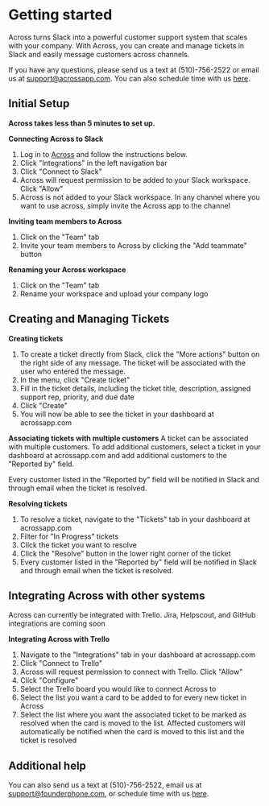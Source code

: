 # Getting started

Across turns Slack into a powerful customer support system that scales with your company. With Across, you can create and manage tickets in Slack and easily message customers across channels.

If you have any questions, please send us a text at (510)-756-2522 or email us at support@acrossapp.com. You can also schedule time with us [here](https://meetings.hubspot.com/kunal14/across).

## Initial Setup

**Across takes less than 5 minutes to set up.**

**Connecting Across to Slack**
1. Log in to [Across](https://acrossapp.com/login) and follow the instructions below. 
2. Click "Integrations" in the left navigation bar
3. Click "Connect to Slack"
4. Across will request permission to be added to your Slack workspace. Click "Allow"
5. Across is not added to your Slack workspace. In any channel where you want to use across, simply invite the Across app to the channel

**Inviting team members to Across**
 1. Click on the "Team" tab
 2. Invite your team members to Across by clicking the "Add teammate" button

**Renaming your Across workspace**
1. Click on the "Team" tab
2. Rename your workspace and upload your company logo


## Creating and Managing Tickets

**Creating tickets**
1. To create a ticket directly from Slack, click the "More actions" button on the right side of any message. The ticket will be associated with the user who entered the message.
2. In the menu, click "Create ticket"
3. Fill in the ticket details, including the ticket title, description, assigned support rep, priority, and due date
4. Click "Create"
5. You will now be able to see the ticket in your dashboard at acrossapp.com

**Associating tickets with multiple customers**
A ticket can be associated with multiple customers. To add additional customers, select a ticket in your dashboard at acrossapp.com and add additional customers to the "Reported by" field.

Every customer listed in the "Reported by" field will be notified in Slack and through email when the ticket is resolved.

**Resolving tickets**
1. To resolve a ticket, navigate to the "Tickets" tab in your dashboard at acrossapp.com
2. Filter for "In Progress" tickets 
3. Click the ticket you want to resolve
4. Click the "Resolve" button in the lower right corner of the ticket
5. Every customer listed in the "Reported by" field will be notified in Slack and through email when the ticket is resolved.

## Integrating Across with other systems

Across can currently be integrated with Trello. Jira, Helpscout, and GitHub integrations are coming soon

**Integrating Across with Trello**
1. Navigate to the "Integrations" tab in your dashboard at acrossapp.com
2. Click "Connect to Trello"
3. Across will request permission to connect with Trello. Click "Allow"
4. Click "Configure"
5. Select the Trello board you would like to connect Across to
6. Select the list you want a card to be added to for every new ticket in Across
7. Select the list where you want the associated ticket to be marked as resolved when the card is moved to the list. Affected customers will automatically be notified when the card is moved to this list and the ticket is resolved 

## Additional help

You can also send us a text at (510)-756-2522, email us at support@founderphone.com, or schedule time with us [here](https://meetings.hubspot.com/kunal14/founderphone).
